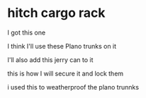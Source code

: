 # hitch cargo rack

I got this one

I think I'll use these Plano trunks on it

I'll also add this jerry can to it

this is how I will secure it and lock them

i used this to weatherproof the plano trunnks
